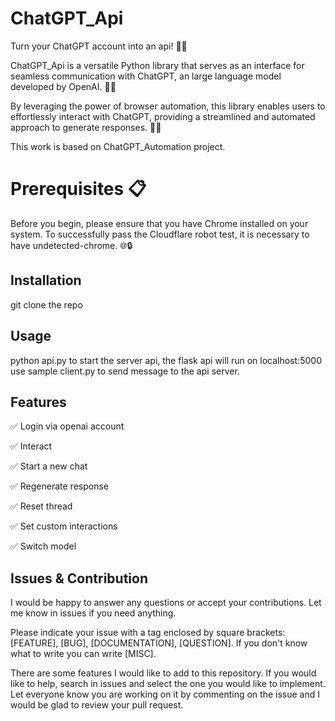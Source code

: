 # ChatGPT_Api
Turn your ChatGPT account into an api! 🤖🚀

ChatGPT_Api is a versatile Python library that serves as an interface for seamless communication with ChatGPT, an large language model developed by OpenAI. 🤖💬

By leveraging the power of browser automation, this library enables users to effortlessly interact with ChatGPT, providing a streamlined and automated approach to generate responses. 🚀✨

This work is based on ChatGPT_Automation project.

# Prerequisites 📋

Before you begin, please ensure that you have Chrome installed on your system. To successfully pass the Cloudflare robot test, it is necessary to have undetected-chrome. 🌐🔒

## Installation
git clone the repo

## Usage

python api.py to start the server api, the flask api will run on localhost:5000
use sample client.py to send message to the api server.

## Features

✅ Login via openai account

✅ Interact

✅ Start a new chat

✅ Regenerate response

✅ Reset thread

✅ Set custom interactions

✅ Switch model


## Issues & Contribution

I would be happy to answer any questions or accept your contributions. Let me know in issues if you need anything.

Please indicate your issue with a tag enclosed by square brackets: [FEATURE], [BUG], [DOCUMENTATION], [QUESTION]. If you don't know what to write you can write [MISC].

There are some features I would like to add to this repository. If you would like to help, search in issues and select the one you would like to implement. Let everyone know you are working on it by commenting on the issue and I would be glad to review your pull request.
